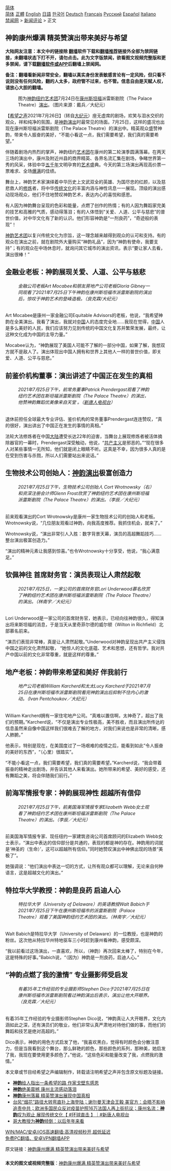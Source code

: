  <!-- 面包屑导航 --> <div class="breadcrumb"><!-- GTranslate: https://gtranslate.io/ -->  <div class="switcher notranslate">  <div class="selected">  <a href="#" onclick="return false;"> 简体</a>  </div>  <div class="option">  <a href="https://www.bannedbook.org" onclick="doGTranslate('zh-CN|zh-CN');jQuery('div.switcher div.selected a').html(jQuery(this).html());return false;" title="简体中文" class="nturl selected"> 简体</a>  <a href="https://www.bannedbook.org/zh-tw/" onclick="doGTranslate('zh-CN|zh-TW');jQuery('div.switcher div.selected a').html(jQuery(this).html());return false;" title="繁體中文" class="nturl"> 正體</a>  <a href="https://www.bannedbook.org/en/" onclick="doGTranslate('zh-CN|en');jQuery('div.switcher div.selected a').html(jQuery(this).html());return false;" title="English" class="nturl"> English</a>  <a href="https://www.bannedbook.org/ja/" onclick="doGTranslate('zh-CN|ja');jQuery('div.switcher div.selected a').html(jQuery(this).html());return false;" title="日本語" class="nturl"> 日語</a>  <a href="https://www.bannedbook.org/ko/" onclick="doGTranslate('zh-CN|ko');jQuery('div.switcher div.selected a').html(jQuery(this).html());return false;" title="한국어" class="nturl"> 한국어</a>  <a href="https://www.bannedbook.org/de/" onclick="doGTranslate('zh-CN|de');jQuery('div.switcher div.selected a').html(jQuery(this).html());return false;" title="Deutsch" class="nturl"> Deutsch</a>  <a href="https://www.bannedbook.org/fr/" onclick="doGTranslate('zh-CN|fr');jQuery('div.switcher div.selected a').html(jQuery(this).html());return false;" title="Français" class="nturl"> Français</a>  <a href="https://www.bannedbook.org/ru/" onclick="doGTranslate('zh-CN|ru');jQuery('div.switcher div.selected a').html(jQuery(this).html());return false;" title="Русский" class="nturl"> Русский</a>  <a href="https://www.bannedbook.org/es/" onclick="doGTranslate('zh-CN|es');jQuery('div.switcher div.selected a').html(jQuery(this).html());return false;" title="Español" class="nturl"> Español</a>  <a href="https://www.bannedbook.org/it/" onclick="doGTranslate('zh-CN|it');jQuery('div.switcher div.selected a').html(jQuery(this).html());return false;" title="Italiano" class="nturl"> Italiano</a>  </div>  </div>      <div class='breadcrumb-sub'><!-- Breadcrumb NavXT 6.3.0 --> <a href="https://www.bannedbook.org/" class="home">禁闻网</a> &gt; <a href="https://www.bannedbook.org/bnews/comments/" class="category">新闻评论</a> &gt; 正文</div></div><h2>神韵康州爆满 精英赞演出带来美好与希望</h2> <p class="notice"><b>大陆网友注意：本文中的链接除 <a href="https://github.com/bannedbook/fanqiang" >翻墙</a>软件下载和<a href="https://github.com/killgcd/justmysocks/blob/master/README.md">翻墙推荐</a>链接外全部为禁网链接，未翻墙状态下打不开，请勿点击。此为文字版禁闻，欲看图文视频完整版和更多禁闻，请下载<a href="https://github.com/bannedbook/fanqiang">翻墙软件或APP</a>后翻墙上禁闻网。</p><p>备注：翻墙看新闻非常安全，翻墙以真实身份发表敏感言论有一定风险，但只看不说则没有任何风险，翻的人太多，政府管不过来，也不管。信息自由是天赋人权，请放心大胆的翻墙。</b></p>  <div class="entry"> <figure><figcaption>图为<a href="https://www.bannedbook.org/bnews/tag/%e7%a5%9e%e9%9f%b5/" class="st_tag internal_tag" rel="tag" title="标签 神韵 下的日志">神韵</a><a href="https://www.bannedbook.org/bnews/tag/%e7%ba%bd%e7%ba%a6/" class="st_tag internal_tag" rel="tag" title="标签 纽约 下的日志">纽约</a><a href="https://www.bannedbook.org/bnews/tag/%E8%89%BA%E6%9C%AF%E5%9B%A2/" class="st_tag internal_tag" rel="tag" title="标签 艺术团 下的日志">艺术团</a>7月24日在<a href="https://www.bannedbook.org/bnews/tag/%E5%BA%B7%E5%B7%9E/" class="st_tag internal_tag" rel="tag" title="标签 康州 下的日志">康州</a><a href="https://www.bannedbook.org/bnews/tag/%e6%96%af%e5%9d%a6%e7%a6%8f/" class="st_tag internal_tag" rel="tag" title="标签 斯坦福 下的日志">斯坦福</a>派雷斯剧院（The Palace Theatre）<a href="https://www.bannedbook.org/bnews/tag/%E6%BC%94%E5%87%BA/" class="st_tag internal_tag" rel="tag" title="标签 演出 下的日志">演出</a>。（图片来源：戴兵／大纪元）</figcaption></figure> <p>【<span class='wp_keywordlink_affiliate'><a href="https://www.soundofhope.org" title="希望之声" target="_blank">希望之声</a></span>2021年7月26日】（转自<span class='wp_keywordlink_affiliate'><a href="http://www.epochtimes.com/" title="大纪元" target="_blank">大纪元</a></span>）座无虚席的剧场，欢笑与泪水交织的观众，祥和纯净的氛围，是<span class='wp_keywordlink_affiliate'><a href="https://zh-cn.shenyunperformingarts.org/" title="神韵" target="_blank">神韵</a></span><span class='wp_keywordlink_affiliate'><a href="https://zh-cn.shenyunperformingarts.org/" title="演出" target="_blank">演出</a></span>时最常见的场面。7月25日，这样的盛况也出现在康州斯坦福派雷斯剧院（The Palace Theatre）的演出中。精英观众盛赞神韵，带来令人振奋的美好，“不能小看这一点，我们需要希望，我们真的需要希望。”</p> <p>伴随着剧场内热烈的掌声，神韵纽约<span class='wp_keywordlink_affiliate'><a href="https://zh-cn.shenyunperformingarts.org/" title="艺术团" target="_blank">艺术团</a></span>在康州的第二轮演季圆满落幕。在两天三场的演出中，康州及附近州县的商界精英、各界名流汇集在剧场，争睹世界第一秀的风采，体验中华<span class='wp_keywordlink'><a href="https://www.bannedbook.org/forum24/topic769.html" title="上下五千年历史真貌" target="_blank">五千年</a></span>文明孕育的<a href="https://www.bannedbook.org/bnews/tag/%e8%89%ba%e6%9c%af/" class="st_tag internal_tag" rel="tag" title="标签 艺术 下的日志">艺术</a>盛典。今天的第三场演出再现高价票一票难求、全场<a href="https://www.bannedbook.org/bnews/tag/%E7%88%86%E6%BB%A1/" class="st_tag internal_tag" rel="tag" title="标签 爆满 下的日志">爆满</a>的佳绩。</p> <p>舞台上，神韵艺术家演绎着中华历史上文武双全的英雄、为国尽忠的红颜，以及慈悲救人的<span class='wp_keywordlink'><a href="https://www.qi-gong.me/" title="气功修炼网" target="_blank">修炼</a></span>者，将中华<span class='wp_keywordlink_affiliate'><a href="https://www.bannedbook.org/bnews/tculture/" title="传统文化" target="_blank">传统文化</a></span>的丰富内涵与神性讯息一一展现。顶级的演出感动现场观众，他们不住地赞叹神韵艺术，表达内心的喜悦和感恩。</p> <p>有人因为神韵舞台呈现的色彩和能量，点燃了创作的热情；有的人因为舞蹈家完美的技艺和高雅的气质，感动得落泪；有的人体悟到“关爱、人道、公平与慈悲”的普世价值，对中华文化有了新的认识。他们形容神韵是“一剂良药”，“奇迹般的表现”！</p> <p><span class='wp_keywordlink_affiliate'><a href="https://zh-cn.shenyunperformingarts.org/" title="神韵艺术团" target="_blank">神韵艺术团</a></span>以复兴传统文化为宗旨，这一理念越来越得到观众的认可和支持。有的观众在演出之前，就在剧院外大量购买“神韵礼品”，因为“神韵有使命，我要支持”；有的观众在中场休息时，就询问其它城市的演出资讯，表示“要让家人去看，演出很棒！”</p> <h2>金融业老板：神韵展现关爱、人道、公平与慈悲</h2> <p><figure aria-describedby="caption-attachment-13115173" ><a href="https://i.epochtimes.com/assets/uploads/2021/07/id13115173-2107251741082559.jpg" target="_blank"></a><figcaption > <h6>金融公司老板Art Mocabee和朋友房地产公司老板Gloria Gibney一同观看了2021年7月25日下午神韵在康州斯坦福市派雷斯剧院的演出后，惊叹于神韵艺术的登峰造极。（良克霖/大纪元）</h6> </figcaption></figure> </p> <p>Art Mocabee是康州一家金融公司Equitable Advisors的老板，他说，“我希望神韵在全美演出。我看了演出，我就对<span class='wp_keywordlink_affiliate'><a href="https://www.bannedbook.org/" title="中国" target="_blank">中国</a></span>人的态度完全地……我现在觉得，<a href="https://www.bannedbook.org/bnews/tag/%E4%B8%AD%E5%9B%BD/" class="st_tag internal_tag" rel="tag" title="标签 中国 下的日志">中国</a>人是多么美好的人民，我们应该努力见到传统的中国文化复苏并繁荣发展，最终，让这种文化成为中国的主导力量。”</p> <p>Mocabee认为，“神韵展现了美国人可能不了解的一部分中国，如果了解，我想双方就不是敌人了。演出体现出中国人拥有和世界上其他人一样的普世价值，即关爱、人道、公平与慈悲。”</p>  <h2>前鉴价机构董事：演出讲述了中国正在发生的真相</h2> <p><figure aria-describedby="caption-attachment-13115175" ><a href="https://i.epochtimes.com/assets/uploads/2021/07/id13115175-2107251845392559.jpg" target="_blank"></a><figcaption > <h6>2021年7月25日下午，前常务董事Patrick Prendergast观看了神韵纽约艺术团在斯坦福派雷斯剧院（The Palace Theatre）的演出，他赞神韵舞蹈优美像来自天堂 。（<span class='wp_keywordlink_affiliate'><a href="https://www.ntdtv.com/" title="新唐人电视台" target="_blank">新唐人电视台</a></span>）</h6> </figcaption></figure> </p> <p>退休前担任全球最大专业评估、鉴价机构的常务董事Prendergast连连赞叹，“真的很好，演出讲出了中国正在发生的事情的真相。”</p> <p>法轮大法修炼者在中国<span class='wp_keywordlink_affiliate'><a href="https://www.bannedbook.org/" title="大陆" target="_blank">大陆</a></span>遭受长达22年的迫害，当舞台上展现修炼者被活体摘除器官的一幕时，Prendergast深受触动，他说，“<span class='wp_keywordlink'><a href="https://www.bannedbook.org/forum2/topic6177.html" title="《共产主义的终极目的》" target="_blank">共产主义</a></span>是邪恶的。”“现在很多人对某些事情一无所知，他们就是闭上眼睛不听。这真是不幸，因为很多人真的是在受到伤害与杀戮，所以人们需要站出来说话。”</p> <h2>生物技术公司创始人：<span class='wp_keywordlink_affiliate'><a href="https://zh-cn.shenyunperformingarts.org/" title="神韵演出" target="_blank">神韵演出</a></span>极富创造力</h2> <p><figure aria-describedby="caption-attachment-13115177" ><a href="https://i.epochtimes.com/assets/uploads/2021/07/id13115177-2107251845342559.jpg" target="_blank"></a><figcaption > <h6>2021年7月25日下午，生物技术公司创始人 Cort Wrotnowsky（右）和资深注册会计师Glenn Frost欣赏了神韵纽约艺术团在康州斯坦福派雷斯剧院（The Palace Theatre）的演出。（李辰／大纪元）</h6> </figcaption></figure> </p> <p>前来观看演出的Cort Wrotnowsky是康州一家生物技术公司的创始人和老板。Wrotnowsky说，“几位朋友观看过神韵，向我高度推荐。我抓住机会，就来了。”</p> <p>Wrotnowsky说，“演出非常引人入胜：数字背景天幕，演员的高超舞蹈技巧……整台演出极富创造力。”</p> <p>“演出的精神元素让我感到惊喜。”也令Wrotnowsky十分享受，他说，“我心满意足。”</p> <h2>钦佩神往 首席财务官：演员表现让人肃然起敬</h2> <p><figure aria-describedby="caption-attachment-13115182" ><a href="https://i.epochtimes.com/assets/uploads/2021/07/id13115182-2107251741052559.jpg" target="_blank"></a><figcaption > <h6>2021年7月25日，一家公司的首席财务官Lori Underwood慕名欣赏了神韵纽约艺术团在康州斯坦福派雷斯剧院（The Palace Theatre）的演出。（林南宇／大纪元）</h6> </figcaption></figure> </p>  <p>Lori Underwood是一家公司的首席财务官，她表示，已经向往神韵很久，得知演出将来斯坦福的消息，于是当天从里奇菲尔德的威尔顿（Wilton in Richfield）北部慕名前来。</p> <p>“演员们表现非常棒，真是让人肃然起敬。”Underwood对神韵呈现出共产主义侵蚀中国之前的文化肃然起敬， “她惊人的文化底蕴、艺术和思想，还有哲学。我对共产中国以前的文化非常尊重，就是这样的尊重。”</p> <h2>地产老板：神韵带来希望和美好 伴我前行</h2> <p><figure aria-describedby="caption-attachment-13115184" ><a href="https://i.epochtimes.com/assets/uploads/2021/07/id13115184-2107251741272559.jpg" target="_blank"></a><figcaption > <h6>地产公司老板William Karcherd和太太Lucy Karcherd于2021年7月25日在康州斯坦福市派雷斯剧院看完神韵演出后抑制不住内心的激动。（Ivan Pentchoukov／大纪元）</h6> </figcaption></figure> </p> <p>William Karcherd拥有一家住宅地产公司。“真难以置信啊，太神奇了，超出了我们的预期。”Karcherd说，“不仅是演出专业性极高，美不胜收，而且演出所传达的信息虽然来自像中国这样我们很难去了解的地方，对我们来说也是非常的清晰，感人肺腑。”</p> <p>他表示，特别是现在，在美国度过了一场艰难的疫情之后，能看到如此“令人振奋的美好的东西”，“（心里）很踏实”。</p> <p>“不能小看这一点，我们需要希望，我们真的需要希望。”Karcherd说，“我会带着振奋的精神走出剧场，并告诉其他人来看演出。她所带来的希望、美好的感受，还有舞蹈之美，将会伴随我们前行。”</p> <h2>前海军情报专家：神韵展现神性 超越所有信仰</h2> <p><figure aria-describedby="caption-attachment-13115185" ><a href="https://i.epochtimes.com/assets/uploads/2021/07/id13115185-2107251845292559.jpg" target="_blank"></a><figcaption > <h6>2021年7月25日下午，前美国海军情报专家Elizabeth Webb女士观看了神韵纽约艺术团在康州斯坦福派雷斯剧院（The Palace Theatre）的演出。（李辰／大纪元）</h6> </figcaption></figure> </p> <p>前美国海军情报专家、现任纽约一家建筑咨询公司首席顾问的Elizabeth Webb女士表示，“演出中表达的信仰部分是共通的，表现的都是神的存在。神韵用的词就是‘神圣的（生命）’，这可以超越所有信仰。”同时她赞叹演出中神佛出现的场景“美极了”。</p>  <p>她强调说：“他们演出中表达一切的方式，让所有观众都可以理解，无论来自何种语言，这是超越文化的演出。”</p> <h2>特拉华大学教授：神韵是良药 启迪人心</h2> <p><figure aria-describedby="caption-attachment-13115188" ><a href="https://i.epochtimes.com/assets/uploads/2021/07/id13115188-2107251741222559.jpg" target="_blank"></a><figcaption > <h6>特拉华大学（University of Delaware）的英语教授Walt Babich于2021年7月25日下午在康州斯坦福市的派雷斯剧院（Palace Theatre）观看了美国神韵纽约艺术团的演出。（林南宇／大纪元）</h6> </figcaption></figure> </p> <p>Walt Babich是特拉华大学（University of Delaware）的一位教授，也是神韵的粉丝。这次他从特拉华州特地驱车三小时赶到康州看神韵，感受颇深。</p> <p>“我以前看过这场演出，一直喜欢，所以，（神韵）再次回来太棒了，特别在今年，这是特殊的好事。”Babich说，“（因为）神韵是一剂良药，启迪人心。”</p> <h2>“神韵点燃了我的激情” 专业摄影师受启发</h2> <p><figure aria-describedby="caption-attachment-13115193" ><a href="https://i.epochtimes.com/assets/uploads/2021/07/id13115193-2107251741162559.jpg" target="_blank"></a><figcaption > <h6>有着35年工作经验的专业摄影师Stephen Dico于2021年7月25日在康州斯坦福市派雷斯剧院看过神韵演出后表示，演出让他大开眼界。（良克霖／大纪元）</h6> </figcaption></figure> </p> <p>有着35年工作经验的专业摄影师Stephen Dico说，“神韵真让人大开眼界，文化内涵如此之深，还有演员们的敬业，他们非常认真严肃地对待他们做的事，而他们的舞蹈和技艺是绝对高超的。”</p> <p>Dico表示，神韵的用色方式启发了他，“我喜欢黑白，觉得有时颜色会分散注意力，但是当我看到这个舞台，那么鲜艳的颜色，那些颜色的系列，那种美，她启发了我，我现在要使用更多颜色了。”他说，“这些色彩和能量改变了我，点燃我的激情。”</p> <p>本文章或节目经希望之声编辑制作，转载请注明希望之声并包含原文标题及链接。 </p>  <ul class='op-related-articles' title='相关阅读'> <li><a href='https://www.bannedbook.org/bnews/comments/20210727/1594711.html' target='_blank'><b>神韵</b>给人指出一条希望的路 作家戈壁东感恩</a></li> <li><a href='https://www.bannedbook.org/bnews/bannedvideo/20210727/1594692.html' target='_blank'><b>神韵</b>绝美震撼 康州主流感动落泪</a></li> <li><a href='https://www.bannedbook.org/bnews/bannedvideo/20210727/1594691.html' target='_blank'><b>神韵</b>康州落幕 精英赞演出展现中国真相</a></li> <li><a href='https://www.bannedbook.org/bnews/bannedvideo/20210726/1594648.html' target='_blank'>台风“烟花”路径大转弯直扑上海登陆；谢尔曼天津会王毅 美官方：会晤不影响追责中共；欧洲多国民众反对疫苗护照16万法国人再上街抗议；康州名流：<b>神韵</b>叹为观止 展现传统文化【 #环球直击 】｜#新唐人电视台</a></li> <li><a href='https://www.bannedbook.org/bnews/bannedvideo/20210726/1594610.html' target='_blank'>哥大教授为<b>神韵</b>倾倒：以后年年来看</a></li> </ul> <p class="texttj"> <a href="https://github.com/bannedbook/fanqiang/wiki/V2ray%E6%9C%BA%E5%9C%BA" target="_blank">WIN/MAC/安卓/iOS高速翻墙:高清视频秒开,超低延迟</a><br/> <a href="https://github.com/bannedbook/fanqiang/wiki/%E7%A6%81%E9%97%BB%E7%BD%91%E5%AE%89%E5%8D%93%E7%BF%BB%E5%A2%99%E6%96%B0%E9%97%BBAPP" target="_blank">免费PC翻墙、安卓VPN翻墙APP</a></p><p>原文链接：<a class="src_link"  href="https://www.soundofhope.org/post/529439" target="_blank">神韵康州爆满 精英赞演出带来美好与希望</a></p><a name='sharetosocial'></a>  <div style="margin-bottom:5px;padding-bottom:5px;clear:both"> <div id="archive-pix-1" class="banner-ads"> <!-- AuctionX Display platform tag START --> <div id="26318x728x90x621x_ADSLOT2" clicktrack="%%CLICK_URL_ESC%%"></div> <!-- AuctionX Display platform tag END --> </div> <div id="archive-pix-2" class="banner-ads"> <!-- AuctionX Display platform tag START --> <div id="26315x300x250x621x_ADSLOT2" clicktrack="%%CLICK_URL_ESC%%"></div> <!-- AuctionX Display platform tag END --> </div> </div>  <div id="archive-pix-1" class="banner-ads"> <!-- AuctionX Display platform tag START --> <div id="26318x728x90x621x_ADSLOT3" clicktrack="%%CLICK_URL_ESC%%"></div> <!-- AuctionX Display platform tag END --> </div> <div><b>本文的图文或视频完整版</b>：<a href='https://www.bannedbook.org/bnews/comments/20210727/1594770.html'>神韵康州爆满 精英赞演出带来美好与希望</a></div>  </div><!--END ENTRY--> 